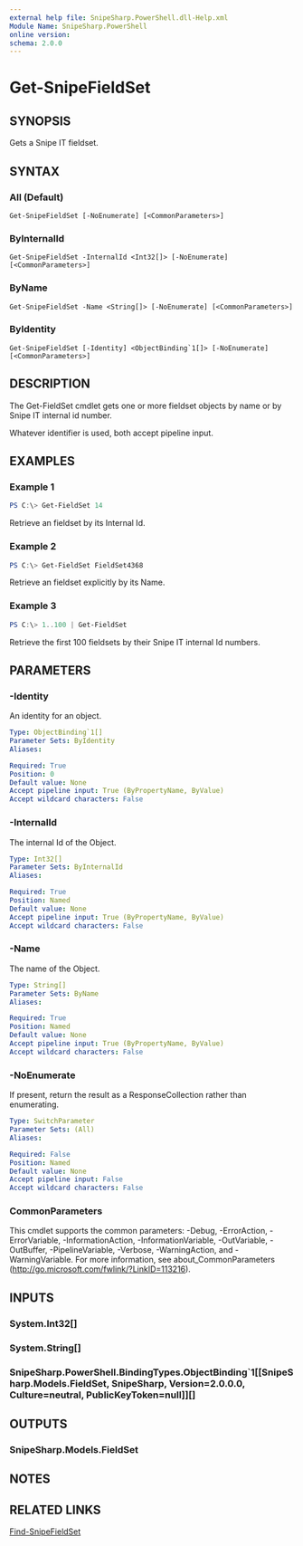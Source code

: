 ```yaml
---
external help file: SnipeSharp.PowerShell.dll-Help.xml
Module Name: SnipeSharp.PowerShell
online version:
schema: 2.0.0
---
```


# Get-SnipeFieldSet

## SYNOPSIS
Gets a Snipe IT fieldset.

## SYNTAX

### All (Default)
```
Get-SnipeFieldSet [-NoEnumerate] [<CommonParameters>]
```

### ByInternalId
```
Get-SnipeFieldSet -InternalId <Int32[]> [-NoEnumerate] [<CommonParameters>]
```

### ByName
```
Get-SnipeFieldSet -Name <String[]> [-NoEnumerate] [<CommonParameters>]
```

### ByIdentity
```
Get-SnipeFieldSet [-Identity] <ObjectBinding`1[]> [-NoEnumerate] [<CommonParameters>]
```

## DESCRIPTION
The Get-FieldSet cmdlet gets one or more fieldset objects by name or by Snipe IT internal id number.

Whatever identifier is used, both accept pipeline input.

## EXAMPLES

### Example 1
```powershell
PS C:\> Get-FieldSet 14
```

Retrieve an fieldset by its Internal Id.

### Example 2
```powershell
PS C:\> Get-FieldSet FieldSet4368
```

Retrieve an fieldset explicitly by its Name.

### Example 3
```powershell
PS C:\> 1..100 | Get-FieldSet
```

Retrieve the first 100 fieldsets by their Snipe IT internal Id numbers.

## PARAMETERS

### -Identity
An identity for an object.

```yaml
Type: ObjectBinding`1[]
Parameter Sets: ByIdentity
Aliases:

Required: True
Position: 0
Default value: None
Accept pipeline input: True (ByPropertyName, ByValue)
Accept wildcard characters: False
```

### -InternalId
The internal Id of the Object.

```yaml
Type: Int32[]
Parameter Sets: ByInternalId
Aliases:

Required: True
Position: Named
Default value: None
Accept pipeline input: True (ByPropertyName, ByValue)
Accept wildcard characters: False
```

### -Name
The name of the Object.

```yaml
Type: String[]
Parameter Sets: ByName
Aliases:

Required: True
Position: Named
Default value: None
Accept pipeline input: True (ByPropertyName, ByValue)
Accept wildcard characters: False
```

### -NoEnumerate
If present, return the result as a ResponseCollection rather than enumerating.

```yaml
Type: SwitchParameter
Parameter Sets: (All)
Aliases:

Required: False
Position: Named
Default value: None
Accept pipeline input: False
Accept wildcard characters: False
```

### CommonParameters
This cmdlet supports the common parameters: -Debug, -ErrorAction, -ErrorVariable, -InformationAction, -InformationVariable, -OutVariable, -OutBuffer, -PipelineVariable, -Verbose, -WarningAction, and -WarningVariable. For more information, see about_CommonParameters (http://go.microsoft.com/fwlink/?LinkID=113216).

## INPUTS

### System.Int32[]

### System.String[]

### SnipeSharp.PowerShell.BindingTypes.ObjectBinding`1[[SnipeSharp.Models.FieldSet, SnipeSharp, Version=2.0.0.0, Culture=neutral, PublicKeyToken=null]][]

## OUTPUTS

### SnipeSharp.Models.FieldSet

## NOTES

## RELATED LINKS

[Find-SnipeFieldSet](Find-SnipeFieldSet.md)
